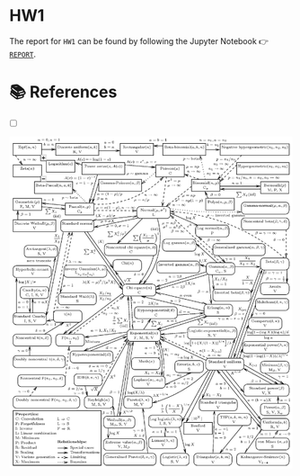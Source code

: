 # HW1

The report for `HW1` can be found by following the Jupyter Notebook &#x1F449; [`REPORT`](REPORT.ipynb).

# &#x1F4DA; References

- [ ] [](https://www.math.wm.edu/~leemis/chart/UDR/UDR.html)

<img src=images/UnivariateDistributionRelationships.png width='' height='' > </img>

